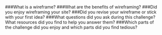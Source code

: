 ###What is a wireframe?
###What are the benefits of wireframing?
###Did you enjoy wireframing your site?
###Did you revise your wireframe or stick with your first idea?
###What questions did you ask during this challenge? What resources did you find to help you answer them?
###Which parts of the challenge did you enjoy and which parts did you find tedious?